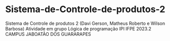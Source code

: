 # Sistema-de-Controle-de-produtos-2
Sistema de Controle de produtos 2 (Davi Gerson, Matheus Roberto e Wilson Barbosa)
Atividade em grupo Lógica de programação IPI IFPE 2023.2 CAMPUS JABOATÃO DOS GUARARAPES

